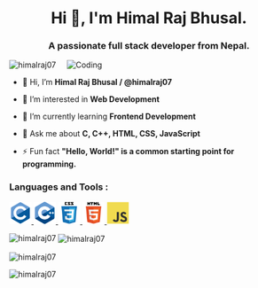 <h1 align="center">Hi 👋, I'm Himal Raj Bhusal.</h1>

<h3 align="center">A passionate full stack developer from Nepal.</h3>

<img align="right" alt="Coding" width="400" src="https://cdn.dribbble.com/users/1162077/screenshots/3848914/programmer.gif">

<p align="left"> <img src="https://komarev.com/ghpvc/?username=himalraj07&label=Profile%20views&color=0e75b6&style=flat" alt="himalraj07" /> </p>

- 👋 Hi, I’m **Himal Raj Bhusal / @himalraj07**

- 👀 I’m interested in **Web Development**

- 🌱 I’m currently learning **Frontend Development**

- 💬 Ask me about **C, C++, HTML, CSS, JavaScript**

- ⚡ Fun fact **"Hello, World!" is a common starting point for programming.**

<p align="left"></p>
<h3 align="left">Languages and Tools :</h3>

<p align="left">
<a href="" target="_blank" rel="noreferrer"> <img src="https://raw.githubusercontent.com/devicons/devicon/master/icons/c/c-original.svg" alt="c" width="40" height="40"/> </a> <a href="https://www.w3schools.com/cpp/" target="_blank" rel="noreferrer"> <img src="https://raw.githubusercontent.com/devicons/devicon/master/icons/cplusplus/cplusplus-original.svg" alt="cplusplus" width="40" height="40"/> </a> <a href="https://www.w3schools.com/css/" target="_blank" rel="noreferrer"> <img src="https://raw.githubusercontent.com/devicons/devicon/master/icons/css3/css3-original-wordmark.svg" alt="css3" width="40" height="40"/> </a> <a href="https://www.w3.org/html/" target="_blank" rel="noreferrer"> <img src="https://raw.githubusercontent.com/devicons/devicon/master/icons/html5/html5-original-wordmark.svg" alt="html5" width="40" height="40"/> </a> <a href="https://developer.mozilla.org/en-US/docs/Web/JavaScript" target="_blank" rel="noreferrer"> <img src="https://raw.githubusercontent.com/devicons/devicon/master/icons/javascript/javascript-original.svg" alt="javascript" width="40" height="40"/> </a> </p>

<p><img align="left" src="https://github-readme-stats.vercel.app/api/top-langs?username=himalraj07&show_icons=true&locale=en&layout=compact" alt="himalraj07" /></p>

<p>&nbsp;<img align="center" src="https://github-readme-stats.vercel.app/api?username=himalraj07&show_icons=true&locale=en" alt="himalraj07" /></p>

<p><img align="center" src="https://github-readme-streak-stats.herokuapp.com/?user=himalraj07&" alt="himalraj07" /></p>

<p align="left"><img src="https://github-profile-trophy.vercel.app/?username=himalraj07" alt="himalraj07" /></a> </p>
